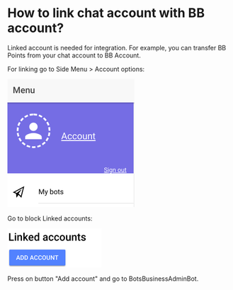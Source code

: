 # How to link chat account with BB account?

Linked account is needed for integration. For example, you can transfer BB Points from your chat account to BB Account.

For linking go to Side Menu &gt; Account options:

![](.gitbook/assets/image%20%2822%29.png)

Go to block Linked accounts:

![](.gitbook/assets/image%20%2834%29.png)

Press on button "Add account" and go to BotsBusinessAdminBot.





